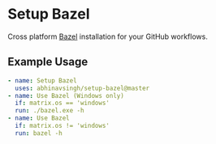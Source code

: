 # Setup Bazel

Cross platform [Bazel](https://bazel.build/) installation for your GitHub workflows.

## Example Usage

```yaml
- name: Setup Bazel
  uses: abhinavsingh/setup-bazel@master
- name: Use Bazel (Windows only)
  if: matrix.os == 'windows'
  run: ./bazel.exe -h
- name: Use Bazel
  if: matrix.os != 'windows'
  run: bazel -h
```
